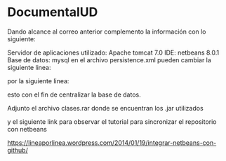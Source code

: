# DocumentalUD
Dando alcance al correo anterior complemento la información con lo siguiente:

Servidor de aplicaciones utilizado: Apache tomcat 7.0
IDE: netbeans 8.0.1
Base de datos: mysql
en el archivo persistence.xml pueden cambiar la siguiente linea:

<property name="javax.persistence.jdbc.url" value="jdbc:mysql://localhost:3306/Documental?zeroDateTimeBehavior=convertToNull"/>

por la siguiente linea:

<property name="javax.persistence.jdbc.url" value="jdbc:mysql://http://200.69.101.174:3306/Documental?zeroDateTimeBehavior=convertToNull"/>

esto con el fin de centralizar la base de datos.

Adjunto el archivo clases.rar donde se encuentran los .jar utilizados

y el siguiente link para observar el tutorial para sincronizar el repositorio con netbeans

https://lineaporlinea.wordpress.com/2014/01/19/integrar-netbeans-con-github/
